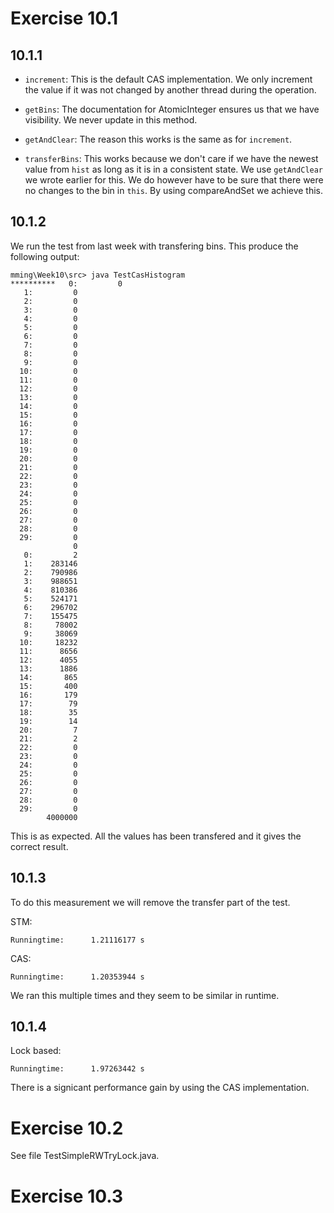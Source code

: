 Exercise 10.1
=============

10.1.1
-------------

- `increment`: This is the default CAS implementation. We only increment the value if it was not changed by another thread during the operation.

- `getBins`: The documentation for AtomicInteger ensures us that we have visibility. We never update in this method.

- `getAndClear`: The reason this works is the same as for `increment`.

- `transferBins`: This works because we don't care if we have the newest value from `hist` as long as it is in a consistent state. We use `getAndClear` we wrote earlier for this. We do however have to be sure that there were no changes to the bin in `this`. By using compareAndSet we achieve this.

10.1.2
-------------

We run the test from last week with transfering bins. This produce the following output:

```
mming\Week10\src> java TestCasHistogram
**********   0:         0
   1:         0
   2:         0
   3:         0
   4:         0
   5:         0
   6:         0
   7:         0
   8:         0
   9:         0
  10:         0
  11:         0
  12:         0
  13:         0
  14:         0
  15:         0
  16:         0
  17:         0
  18:         0
  19:         0
  20:         0
  21:         0
  22:         0
  23:         0
  24:         0
  25:         0
  26:         0
  27:         0
  28:         0
  29:         0
              0
   0:         2
   1:    283146
   2:    790986
   3:    988651
   4:    810386
   5:    524171
   6:    296702
   7:    155475
   8:     78002
   9:     38069
  10:     18232
  11:      8656
  12:      4055
  13:      1886
  14:       865
  15:       400
  16:       179
  17:        79
  18:        35
  19:        14
  20:         7
  21:         2
  22:         0
  23:         0
  24:         0
  25:         0
  26:         0
  27:         0
  28:         0
  29:         0
        4000000
```

This is as expected. All the values has been transfered and it gives the correct result.

10.1.3
-------------

To do this measurement we will remove the transfer part of the test.

STM:
```
Runningtime:      1.21116177 s
```

CAS:
```
Runningtime:      1.20353944 s
```

We ran this multiple times and they seem to be similar in runtime.


10.1.4
------------

Lock based:
```
Runningtime:      1.97263442 s
```

There is a signicant performance gain by using the CAS implementation.

Exercise 10.2
=============

See file TestSimpleRWTryLock.java.

Exercise 10.3
=============

